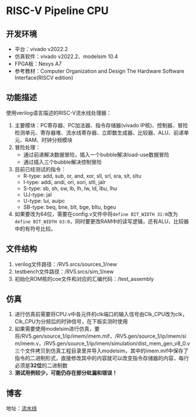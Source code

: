 # RISC-V Pipeline CPU

## 开发环境

* 平台：vivado v2022.2
* 仿真软件：vivado v2022.2、modelsim 10.4
* FPGA板：Nexys A7
* 参考教材：Computer Organization and Design The Hardware Software Interface(RISCV edition)

## 功能描述

使用verilog语言描述的RISC-V流水线处理器：

1. 主要模块：PC寄存器、PC加法器、指令存储器(vivado IP核)、控制器、冒险检测单元、寄存器堆、流水线寄存器、立即数生成器、比较器、ALU、前递单元、RAM、时钟分频模块
2. 冒险处理：
	* 通过前递解决数据冒险，插入一个bubble解决load-use数据冒险
	* 通过插入三个bubble解决控制冒险
3. 目前已经测试的指令：
	* R-type: add, sub, or, and, xor, sll, srl, sra, slt, sltu
	* I-type: addi, andi, ori, xori, slti, jalr
	* S-type: sb, sh, sw, lb, lh, lw, ld, lbu, lhu
	* UJ-type: jal
	* U-type: lui, auipc
	* SB-type: beq, bne, blt, bge, bltu, bgeu
4. 如果要改为64位，需要在config.v文件中将`define BIT_WIDTH 31:0`改为`define BIT_WIDTH 63:0`，同时要更改RAM中的读写逻辑，还有ALU、比较器中的有符号比较。

## 文件结构

1. verilog文件路径：/RV5.srcs/sources_1/new
2. testbench文件路径：/RV5.srcs/sim_1/new
3. 初始化ROM核的coe文件和对应的汇编代码：/test_assembly

## 仿真

1. 进行仿真前需要将CPU.v中各元件的clk端口的输入信号由Clk_CPU改为clk，Clk_CPU为分频后的时钟信号，在下板实测时使用
2. 如果需要使用modelsim进行仿真，要将/RV5.gen/source_1/ip/imem/imem.mif，/RV5.gen/source_1/ip/imem/sim/imem.v，/RV5.gen/source_1/ip/imem/simulation/dist_mem_gen_v8_0.v三个文件拷贝到仿真工程目录里并导入modelsim，其中的imem.mif中保存了指令的二进制形式，直接修改其中的内容就可以改变指令存储器的内容，每行必须是**32位**的二进制数
3. **测试用例较少，可能仍存在部分纰漏和错误！**

## 博客

地址：[流水线](https://eumendies.me/2023/03/27/verilog%E5%AE%9E%E7%8E%B0RISC-V%E6%B5%81%E6%B0%B4%E7%BA%BF%E5%A4%84%E7%90%86%E5%99%A8/)